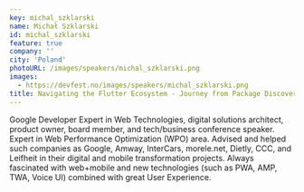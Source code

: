 ```yaml
---
key: michal_szklarski
name: Michał Szklarski
id: michal_szklarski
feature: true
company: ''
city: 'Poland'
photoURL: /images/speakers/michal_szklarski.png
images:
  - https://devfest.no/images/speakers/michal_szklarski.png
title: Navigating the Flutter Ecosystem - Journey from Package Discovery to Publishing and Beyond
---
```


Google Developer Expert in Web Technologies, digital solutions architect, product owner, board member, and tech/business conference speaker. Expert in Web Performance Optimization (WPO) area. Advised and helped such companies as Google, Amway, InterCars, morele.net, Dietly, CCC, and Leifheit in their digital and mobile transformation projects. Always fascinated with web+mobile and new technologies (such as PWA, AMP, TWA, Voice UI) combined with great User Experience.
